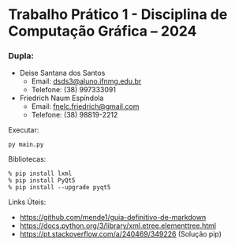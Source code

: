 # Trabalho Prático 1 - Disciplina de Computação Gráfica – 2024

### Dupla:
*   Deise Santana dos Santos
    * Email: dsds3@aluno.ifnmg.edu.br
    * Telefone: (38) 997333091
*   Friedrich Naum Espíndola
    * Email: fnelc.friedrich@gmail.com
    * Telefone: (38) 98819-2212

Executar:

    py main.py

Bibliotecas: 

    % pip install lxml
    % pip install PyQt5
    % pip install --upgrade pyqt5

Links Úteis:
* https://github.com/mende1/guia-definitivo-de-markdown
* https://docs.python.org/3/library/xml.etree.elementtree.html
* https://pt.stackoverflow.com/a/240469/349226 (Solução pip)